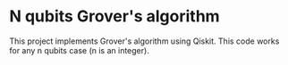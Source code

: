 # N qubits Grover's algorithm

This project implements Grover's algorithm using Qiskit. This code works for any n qubits case (n is an integer). 
